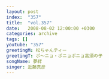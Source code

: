 ```yaml
---
layout: post
index:  "357"
title:  "vol.357"
date:   2008-08-02 12:00:00 +0300
categories: archive
tags: []
youtube: "357"
greetingM: 松ちゃんティー
greetingT: ポ～ニョ・ポニョポニョ高須の子
songName: 夢絆
singer: 近藤真彦
---
```

